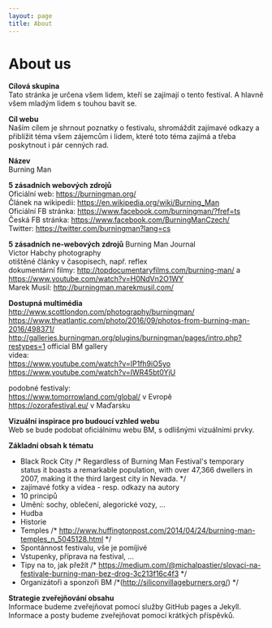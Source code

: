```yaml
---
layout: page
title: About
---
```


**About us**
===========

**Cílová skupina**  
Tato stránka je určena všem lidem, kteří se zajímají o tento festival. A hlavně všem mladým lidem s touhou bavit se.   

**Cíl webu**   
Naším cílem je shrnout poznatky o festivalu, shromáždit zajímavé odkazy a přiblížit téma všem zájemcům i lidem, které toto téma zajímá a třeba poskytnout i pár cenných rad.  

**Název**    
Burning Man

**5 zásadních webových zdrojů**   
Oficiální web: https://burningman.org/    
Článek na wikipedii: https://en.wikipedia.org/wiki/Burning_Man  
Oficiální FB stránka: https://www.facebook.com/burningman/?fref=ts   
Česká FB stránka: https://www.facebook.com/BurningManCzech/  
Twitter: https://twitter.com/burningman?lang=cs  

**5 zásadních ne-webových zdrojů**
Burning Man Journal  
Victor Habchy photography  
otištěné články v časopisech, např. reflex  
dokumentární filmy: http://topdocumentaryfilms.com/burning-man/ a  https://www.youtube.com/watch?v=H0NdVn2O1WY  
Marek Musil: http://burningman.marekmusil.com/  

**Dostupná multimédia**    
http://www.scottlondon.com/photography/burningman/  
https://www.theatlantic.com/photo/2016/09/photos-from-burning-man-2016/498371/  
http://galleries.burningman.org/plugins/burningman/pages/intro.php?restypes=1   official BM gallery  
videa:  
https://www.youtube.com/watch?v=IP1fh9iO5yo    
https://www.youtube.com/watch?v=IWR45bt0YjU    
  
podobné festivaly:  
https://www.tomorrowland.com/global/ v Evropě      
https://ozorafestival.eu/ v Maďarsku      

**Vizuální inspirace pro budoucí vzhled webu**   
Web se bude podobat oficiálnímu webu BM, s odlišnými vizuálními prvky.  

**Základní obsah k tématu**    
* Black Rock City   /*  Regardless of Burning Man Festival's temporary status it boasts a remarkable population, with over 47,366 dwellers in 2007, making it the third largest city in Nevada.  */
* zajímavé fotky a videa - resp. odkazy na autory
* 10 principů  
* Umění: sochy, oblečení, alegorické vozy, ...
* Hudba  
* Historie  
* Temples /* http://www.huffingtonpost.com/2014/04/24/burning-man-temples_n_5045128.html */ 
* Spontánnost festivalu, vše je pomíjivé
* Vstupenky, příprava na festival, ...
* Tipy na to, jak přežít /* https://medium.com/@michalpastier/slovaci-na-festivale-burning-man-bez-drog-3c213f16c4f3 */  
* Organizátoři a sponzoři BM /*(http://siliconvillageburners.org/) */  

**Strategie zveřejňování obsahu**  
Informace budeme zveřejňovat pomocí služby GitHub pages a Jekyll. Informace a posty budeme zveřejňovat pomocí krátkých příspěvků.   
